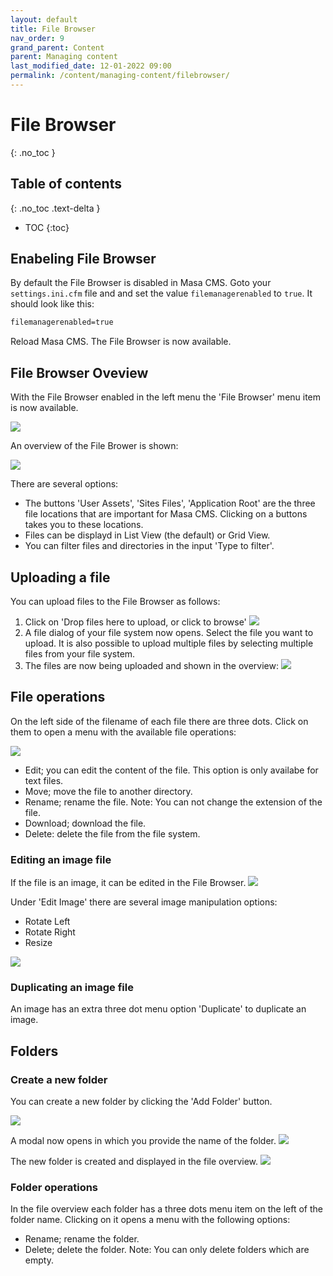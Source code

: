 ```yaml
---
layout: default
title: File Browser
nav_order: 9
grand_parent: Content
parent: Managing content
last_modified_date: 12-01-2022 09:00
permalink: /content/managing-content/filebrowser/
---
```


# File Browser
{: .no_toc }

## Table of contents
{: .no_toc .text-delta }

- TOC
{:toc}

## Enabeling File Browser
By default the File Browser is disabled in Masa CMS.  Goto your `settings.ini.cfm` file and and set the value `filemanagerenabled` to `true`. It should look like this:
```markdown
filemanagerenabled=true
```
Reload Masa CMS. The File Browser is now available.

## File Browser Oveview
With the File Browser enabled in the left menu the 'File Browser' menu item is now available.

![](/assets/02_content/03_managing_content/09_filebrowser/01_filebrowser_menu.png)

An overview of the File Brower is shown:

![](/assets/02_content/03_managing_content/09_filebrowser/02_filebrowser_overview.png)

There are several options:
* The buttons 'User Assets', 'Sites Files', 'Application Root' are the three file locations that are important for Masa CMS. Clicking on a buttons takes you to these locations.
* Files can be displayd in List View (the default) or Grid View.
* You can filter files and directories in the input 'Type to filter'.

## Uploading a file
You can upload files to the File Browser as follows:

1. Click on 'Drop files here to upload, or click to browse'
![](/assets/02_content/03_managing_content/09_filebrowser/03_filebrowser_upload.png)
2. A file dialog of your file system now opens. Select the file you want to upload. It is also possible to upload multiple files by selecting multiple files from your file system.
3. The files are now being uploaded and shown in the overview:
![](/assets/02_content/03_managing_content/09_filebrowser/04_filebrowser_upload_2.png)


## File operations
On the left side of the filename of each file there are three dots. Click on them to open a menu with the available file operations:

![](/assets/02_content/03_managing_content/09_filebrowser/05_filebrowser_options.png)

* Edit; you can edit the content of the file. This option is only availabe for text files.
* Move; move the file to another directory.
* Rename; rename the file. Note: You can not change the extension of the file.
* Download; download the file.
* Delete: delete the file from the file system.

### Editing an image file
If the file is an image, it can be edited in the File Browser.
![](/assets/02_content/03_managing_content/09_filebrowser/06_filebrowser_image_modal.png)

Under 'Edit Image' there are several image manipulation options:
* Rotate Left
* Rotate Right
* Resize

![](/assets/02_content/03_managing_content/09_filebrowser/06_filebrowser_image_modal_edit_image.png)

### Duplicating an image file
An image has an extra three dot menu option 'Duplicate' to duplicate an image.
## Folders

### Create a new folder
You can create a new folder by clicking the 'Add Folder' button.

![](/assets/02_content/03_managing_content/09_filebrowser/07_filebrowser_add_folder.png)


A modal now opens in which you provide the name of the folder.
![](/assets/02_content/03_managing_content/09_filebrowser/08_filebrowser_folder_modal.png)


The new folder is created and displayed in the file overview.
![](/assets/02_content/03_managing_content/09_filebrowser/09_filebrowser_folder_added.png)

### Folder operations
In the file overview each folder has a three dots menu item on the left of the folder name. Clicking on it opens a menu with the following options:

* Rename; rename the folder.
* Delete; delete the folder. Note: You can only delete folders which are empty.